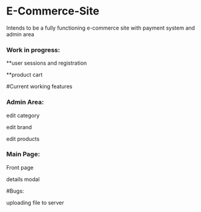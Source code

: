 # E-Commerce-Site
Intends to be a fully functioning e-commerce site with payment system and admin area

<h3><b>Work in progress:</b></h3>

**user sessions and registration

**product cart

#Current working features
<b><h3>Admin Area:</h3></b>

edit category

edit brand

edit products

<b><h3>Main Page:</h3></b>

Front page

details modal

#Bugs:

uploading file to server

